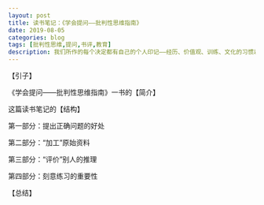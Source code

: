 ```yaml
---
layout: post
title: 读书笔记：《学会提问——批判性思维指南》
date: 2019-08-05
categories: blog
tags: [批判性思维,提问,书评,教育]
description: 我们所作的每个决定都有自己的个人印记——经历、价值观、训练、文化的习惯以及个人理想。
---
```


【引子】

《学会提问——批判性思维指南》一书的【简介】

这篇读书笔记的【结构】

第一部分：提出正确问题的好处

第二部分：“加工”原始资料

第三部分：“评价”别人的推理

第四部分：刻意练习的重要性

【总结】










